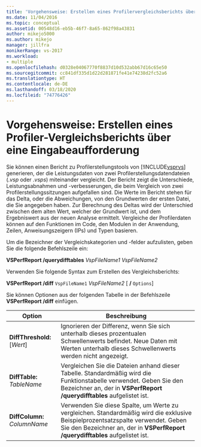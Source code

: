 ```yaml
---
title: 'Vorgehensweise: Erstellen eines Profilervergleichsberichts über eine Eingabeaufforderung | Microsoft-Dokumentation'
ms.date: 11/04/2016
ms.topic: conceptual
ms.assetid: 00548d16-eb5b-46f7-8a65-862f98a43831
author: mikejo5000
ms.author: mikejo
manager: jillfra
monikerRange: vs-2017
ms.workload:
- multiple
ms.openlocfilehash: d0328e04067770f8837d10d532abb67d16c65e50
ms.sourcegitcommit: cc841df335d1d22d281871fe41e74238d2fc52a6
ms.translationtype: HT
ms.contentlocale: de-DE
ms.lasthandoff: 03/18/2020
ms.locfileid: "74776426"
---
```

# <a name="how-to-create-a-profiler-comparison-report-from-a-command-prompt"></a>Vorgehensweise: Erstellen eines Profiler-Vergleichsberichts über eine Eingabeaufforderung
Sie können einen Bericht zu Profilerstellungstools von [!INCLUDE[vsprvs](../code-quality/includes/vsprvs_md.md)] generieren, der die Leistungsdaten von zwei Profilerstellungsdatendateien (.*vsp* oder .*vsps*) miteinander vergleicht. Der Bericht zeigt die Unterschiede, Leistungsabnahmen und -verbesserungen, die beim Vergleich von zwei Profilerstellungssitzungen aufgefallen sind. Die Werte im Bericht stehen für das Delta, oder die Abweichungen, von den Grundwerten der ersten Datei, die Sie angegeben haben. Zur Berechnung des Deltas wird der Unterschied zwischen dem alten Wert, welcher der Grundwert ist, und dem Ergebniswert aus der neuen Analyse ermittelt. Vergleiche der Profilerdaten können auf den Funktionen im Code, den Modulen in der Anwendung, Zeilen, Anweisungszeigern (IPs) und Typen basieren.

 Um die Bezeichner der Vergleichskategorien und -felder aufzulisten, geben Sie die folgende Befehlszeile ein:

 **VSPerfReport /querydifftables** *VspFileName1* *VspFileName2*

 Verwenden Sie folgende Syntax zum Erstellen des Vergleichsberichts:

 **VSPerfReport /diff** `VspFileName1` *VspFileName2* [ **/** `Options`]

 Sie können Optionen aus der folgenden Tabelle in der Befehlszeile **VSPerfReport /diff** einfügen.

|Option|Beschreibung|
|------------|-----------------|
|**DiffThreshold:** [*Wert*]|Ignorieren der Differenz, wenn Sie sich unterhalb dieses prozentualen Schwellenwerts befindet. Neue Daten mit Werten unterhalb dieses Schwellenwerts werden nicht angezeigt.|
|**DiffTable:** *TableName*|Vergleichen Sie die Dateien anhand dieser Tabelle. Standardmäßig wird die Funktionstabelle verwendet. Geben Sie den Bezeichner an, der in **VSPerfReport /querydifftables** aufgelistet ist.|
|**DiffColumn:** *ColumnName*|Verwenden Sie diese Spalte, um Werte zu vergleichen. Standardmäßig wird die exklusive Beispielprozentsatzspalte verwendet. Geben Sie den Bezeichner an, der in **VSPerfReport /querydifftables** aufgelistet ist.|
